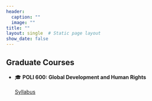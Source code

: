 ```yaml
---
header:
  caption: ""
  image: ""
title: ""
layout: single  # Static page layout
show_date: false
---
```



## Graduate Courses
- 🎓 **POLI 600: Global Development and Human Rights**  
  <br>[Syllabus](humanrightsdev/hrdev-syllabus.pdf)
